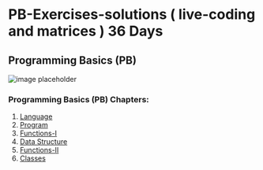 # PB-Exercises-solutions ( live-coding and matrices ) 36 Days

## Programming Basics (PB)

![image placeholder](https://venturebeat.com/wp-content/uploads/2021/05/GettyImages-1291886933-e1624308433688.jpg?fit=2309%2C1154&strip=all)

### Programming Basics (PB) Chapters:

1.  [Language]()
2.  [Program]() 
3.  [Functions-I]()
4.  [Data Structure]() 
5.  [Functions-II]()
6.  [Classes]()
